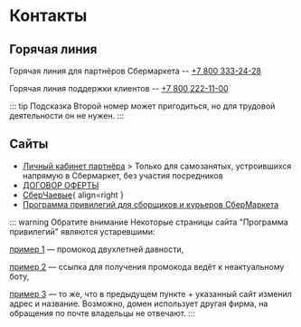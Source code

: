# Контакты

## Горячая линия

Горячая линия для партнёров Сбермаркета -- <a href="tel:+7 800 333-24-28">+7 800 333-24-28</a>

Горячая линия поддержки клиентов -- <a href="tel:+7 800 222-11-00">+7 800 222-11-00</a>

::: tip Подсказка
Второй номер может пригодиться, но для трудовой деятельности он не нужен.
:::

## Сайты

- [Личный кабинет партнёра](https://partner.sbermarket-mobile.ru/) > Только для самозанятых, устроившихся напрямую в Сбермаркет, без участия посредников
- [ДОГОВОР ОФЕРТЫ](contact/Offer.pdf "ссылка на pdf-файл")
- [СберЧаевые](https://lk.mysbertips.ru/){ align=right }
- [Программа привилегий для сборщиков и курьеров СберМаркета](https://partnersbenefits.sbermarket.ru/)

::: warning Обратите внимание
Некоторые страницы сайта "Программа привилегий" являются устаревшими:

[пример 1](https://partnersbenefits.sbermarket.ru/geekbrains) — промокод двухлетней давности,

[пример 2](https://partnersbenefits.sbermarket.ru/minako) — ссылка для получения промокода ведёт к неактуальному боту,

[пример 3](https://partner-sbermarket.tilda.ws/forward) — то же, что в предыдущем пункте + указанный сайт изменил адрес и название. Возможно, домен использует другая фирма, на обращения по почте владельцы не отвечают.
:::